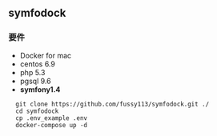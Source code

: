 ## symfodock

### 要件
- Docker for mac
- centos 6.9
- php 5.3
- pgsql 9.6
- **symfony1.4**

```
  git clone https://github.com/fussy113/symfodock.git ./
  cd symfodock
  cp .env_example .env
  docker-compose up -d
```
